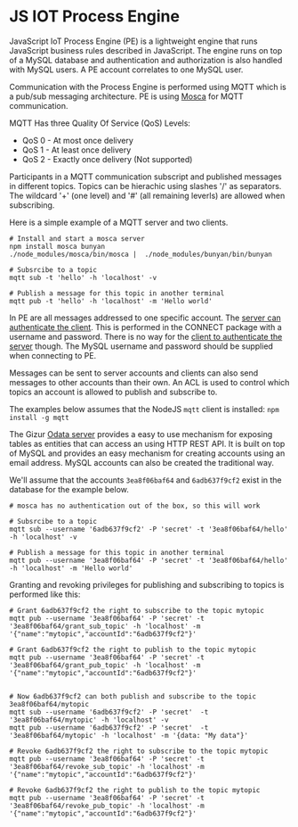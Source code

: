 JS IOT Process Engine
=====================

JavaScript IoT Process Engine (PE) is a lightweight engine that runs JavaScript business rules
described in JavaScript. The engine runs on top of a MySQL database and authentication and
authorization is also handled with MySQL users. A PE account correlates to one MySQL user.

Communication with the Process Engine is performed using MQTT which is a pub/sub messaging 
architecture. PE is using [Mosca](http://www.mosca.io) for MQTT communication.

MQTT Has three Quality Of Service (QoS) Levels:

* QoS 0 - At most once delivery
* QoS 1 - At least once delivery
* QoS 2 - Exactly once delivery (Not supported)

Participants in a MQTT communication subscript and published messages in different topics.
Topics can be hierachic using slashes '/' as separators. The wildcard '+' (one level) and 
'#' (all remaining leverls) are  allowed when subscribing. 

Here is a simple example of a MQTT server and two clients.

```
# Install and start a mosca server
npm install mosca bunyan
./node_modules/mosca/bin/mosca |  ./node_modules/bunyan/bin/bunyan

# Subsrcibe to a topic
mqtt sub -t 'hello' -h 'localhost' -v

# Publish a message for this topic in another terminal
mqtt pub -t 'hello' -h 'localhost' -m 'Hello world'
```


In PE are all messages addressed to one specific account.
The 
[server can authenticate the client](http://docs.oasis-open.org/mqtt/mqtt/v3.1.1/os/mqtt-v3.1.1-os.html#_Toc398718116). 
This is performed in the CONNECT package with a username and password. There is no way for the 
[client to authenticate the server](http://docs.oasis-open.org/mqtt/mqtt/v3.1.1/os/mqtt-v3.1.1-os.html#_Toc398718118) 
though. The MySQL username and password should be supplied when connecting to PE.

Messages can be sent to server accounts and clients can also send messages to other accounts
than their own. An ACL is used to control which topics an account is allowed to publish
and subscribe to.

The examples below assumes that the NodeJS `mqtt` client is installed: `npm install -g mqtt`

The Gizur [Odata server](https://github.com/gizur/odataserver2) provides a easy to use 
mechanism for exposing tables as entities that can access an using HTTP REST API. It is 
built on top of MySQL and provides an easy mechanism for creating accounts using an
email address. MySQL accounts can also be created the traditional way.

We'll assume that the accounts `3ea8f06baf64` and `6adb637f9cf2` exist in the database for
the example below.

```
# mosca has no authentication out of the box, so this will work

# Subsrcibe to a topic
mqtt sub --username '6adb637f9cf2' -P 'secret' -t '3ea8f06baf64/hello' -h 'localhost' -v

# Publish a message for this topic in another terminal
mqtt pub --username '3ea8f06baf64' -P 'secret' -t '3ea8f06baf64/hello' -h 'localhost' -m 'Hello world'
```

Granting and revoking privileges for publishing and subscribing to topics is performed like
this:

```
# Grant 6adb637f9cf2 the right to subscribe to the topic mytopic
mqtt pub --username '3ea8f06baf64' -P 'secret' -t '3ea8f06baf64/grant_sub_topic' -h 'localhost' -m '{"name":"mytopic","accountId":"6adb637f9cf2"}'

# Grant 6adb637f9cf2 the right to publish to the topic mytopic
mqtt pub --username '3ea8f06baf64' -P 'secret' -t '3ea8f06baf64/grant_pub_topic' -h 'localhost' -m '{"name":"mytopic","accountId":"6adb637f9cf2"}'


# Now 6adb637f9cf2 can both publish and subscribe to the topic 3ea8f06baf64/mytopic
mqtt sub --username '6adb637f9cf2' -P 'secret'  -t '3ea8f06baf64/mytopic' -h 'localhost' -v
mqtt pub --username '6adb637f9cf2' -P 'secret'  -t '3ea8f06baf64/mytopic' -h 'localhost' -m '{data: "My data"}'

# Revoke 6adb637f9cf2 the right to subscribe to the topic mytopic
mqtt pub --username '3ea8f06baf64' -P 'secret' -t '3ea8f06baf64/revoke_sub_topic' -h 'localhost' -m '{"name":"mytopic","accountId":"6adb637f9cf2"}'

# Revoke 6adb637f9cf2 the right to publish to the topic mytopic
mqtt pub --username '3ea8f06baf64' -P 'secret' -t '3ea8f06baf64/revoke_pub_topic' -h 'localhost' -m '{"name":"mytopic","accountId":"6adb637f9cf2"}'
```










